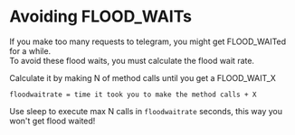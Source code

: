 # Avoiding FLOOD_WAITs

If you make too many requests to telegram, you might get FLOOD_WAITed for a while.  
To avoid these flood waits, you must calculate the flood wait rate.  

Calculate it by making N of method calls until you get a FLOOD_WAIT_X   
 
```
floodwaitrate = time it took you to make the method calls + X   
```

Use sleep to execute max N calls in `floodwaitrate` seconds, this way you won't get flood waited!
